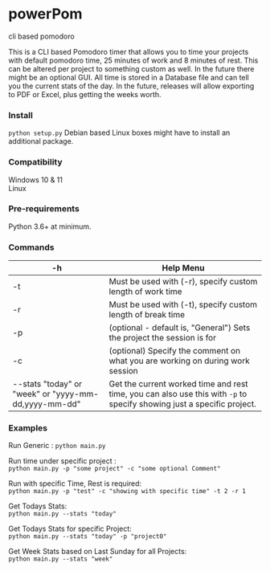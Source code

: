 # powerPom
cli based pomodoro

This is a CLI based Pomodoro timer that allows you to time your projects with default pomodoro time, 25 minutes of work and 8 minutes of rest. This can be altered per project to something custom as well. In the future there might be an optional GUI. All time is stored in a Database file and can tell you the current stats of the day. In the future, releases will allow exporting to PDF or Excel, plus getting the weeks worth.


### Install
`python setup.py`
Debian based Linux boxes might have to install an additional package.

### Compatibility
Windows 10 & 11<br />
Linux

### Pre-requirements
Python 3.6+ at minimum.

### Commands
| -h | Help Menu                                                                     |
|----|-------------------------------------------------------------------------------|
| -t | Must be used with (-r), specify custom length of work time                    |
| -r | Must be used with (-t), specify custom length of break time                   |
| -p | (optional - default is, "General") Sets the project the session is for        |
| -c | (optional) Specify the comment on what you are working on during work session |
| --stats "today" or "week" or "yyyy-mm-dd,yyyy-mm-dd"| Get the current worked time and rest time, you can also use this with `-p` to specify showing just a specific project. |

### Examples
Run Generic : `python main.py`

Run time under specific project : <br />
`python main.py -p "some project" -c "some optional Comment"`

Run with specific Time, Rest is required: <br />
`python main.py -p "test" -c "showing with specific time" -t 2 -r 1`

Get Todays Stats: <br />
`python main.py --stats "today"`

Get Todays Stats for specific Project: <br />
`python main.py --stats "today" -p "project0"`

Get Week Stats based on Last Sunday for all Projects: <br />
`python main.py --stats "week"`
